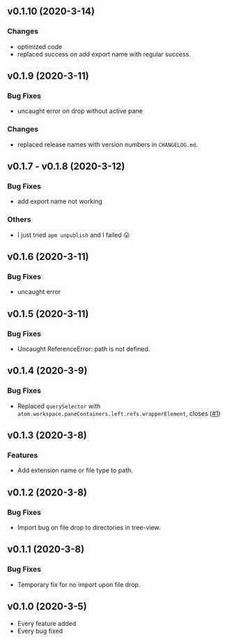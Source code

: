 
## v0.1.10 (2020-3-14)

### Changes
* optimized code
* replaced success on add export name with regular success.

## v0.1.9 (2020-3-11)

### Bug Fixes
* uncaught error on drop without active pane

### Changes
* replaced release names with version numbers in `CHANGELOG.md`.

## v0.1.7 - v0.1.8 (2020-3-12)

### Bug Fixes
* add export name not working

### Others
* I just tried `apm unpublish` and I failed 😛

## v0.1.6 (2020-3-11)

### Bug Fixes
* uncaught error

## v0.1.5 (2020-3-11)

### Bug Fixes
* Uncaught ReferenceError: path is not defined.

## v0.1.4 (2020-3-9)

### Bug Fixes
* Replaced `querySelector` with `atom.workspace.paneContainers.left.refs.wrapperElement`, closes ([#1](https://github.com/ElecTreeFrying/javascript-drag-import/issues/1))

## v0.1.3 (2020-3-8)

### Features
* Add extension name or file type to path.

## v0.1.2 (2020-3-8)

### Bug Fixes
* Import bug on file drop to directories in tree-view.

## v0.1.1 (2020-3-8)

### Bug Fixes
* Temporary fix for no import upon file drop.

## v0.1.0 (2020-3-5)
* Every feature added
* Every bug fixed
